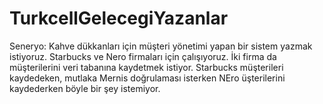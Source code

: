 # TurkcellGelecegiYazanlar
Seneryo: Kahve dükkanları için müşteri yönetimi yapan bir sistem yazmak istiyoruz. Starbucks ve Nero firmaları için çalışıyoruz. İki firma da müşterilerini veri tabanına kaydetmek istiyor. Starbucks müşterileri kaydedeken, mutlaka Mernis doğrulaması isterken NEro üşterilerini kaydederken böyle bir şey istemiyor. 
